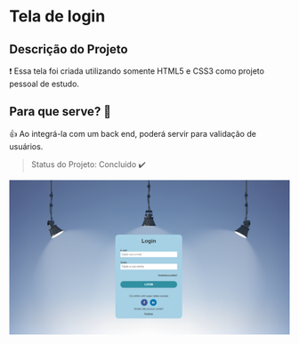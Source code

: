 # Tela de login

## Descrição do Projeto
:exclamation: Essa tela foi criada utilizando somente HTML5 e CSS3 como projeto pessoal de estudo.

## Para que serve? :checkered_flag:

:+1: Ao integrá-la com um back end, poderá servir para validação de usuários. 

> Status do Projeto: Concluido :heavy_check_mark:

![](https://github.com/marcioanascimento/tela-de-login/blob/master/img/Captura%20de%20Tela%20(3).png)
